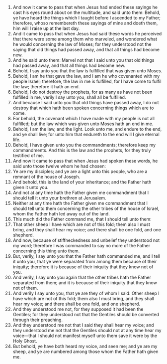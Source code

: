 1. And now it came to pass that when Jesus had ended these sayings he cast his eyes round about on the multitude, and said unto them: Behold, ye have heard the things which I taught before I ascended to my Father; therefore, whoso remembereth these sayings of mine and doeth them, him will I raise up at the last day.
2. And it came to pass that when Jesus had said these words he perceived that there were some among them who marveled, and wondered what he would concerning the law of Moses; for they understood not the saying that old things had passed away, and that all things had become new.
3. And he said unto them: Marvel not that I said unto you that old things had passed away, and that all things had become new.
4. Behold, I say unto you that the law is fulfilled that was given unto Moses.
5. Behold, I am he that gave the law, and I am he who covenanted with my people Israel; therefore, the law in me is fulfilled, for I have come to fulfil the law; therefore it hath an end.
6. Behold, I do not destroy the prophets, for as many as have not been fulfilled in me, verily I say unto you, shall all be fulfilled.
7. And because I said unto you that old things have passed away, I do not destroy that which hath been spoken concerning things which are to come.
8. For behold, the covenant which I have made with my people is not all fulfilled; but the law which was given unto Moses hath an end in me.
9. Behold, I am the law, and the light. Look unto me, and endure to the end, and ye shall live; for unto him that endureth to the end will I give eternal life.
10. Behold, I have given unto you the commandments; therefore keep my commandments. And this is the law and the prophets, for they truly testified of me.
11. And now it came to pass that when Jesus had spoken these words, he said unto those twelve whom he had chosen:
12. Ye are my disciples; and ye are a light unto this people, who are a remnant of the house of Joseph.
13. And behold, this is the land of your inheritance; and the Father hath given it unto you.
14. And not at any time hath the Father given me commandment that I should tell it unto your brethren at Jerusalem.
15. Neither at any time hath the Father given me commandment that I should tell unto them concerning the other tribes of the house of Israel, whom the Father hath led away out of the land.
16. This much did the Father command me, that I should tell unto them:
17. That other sheep I have which are not of this fold; them also I must bring, and they shall hear my voice; and there shall be one fold, and one shepherd.
18. And now, because of stiffneckedness and unbelief they understood not my word; therefore I was commanded to say no more of the Father concerning this thing unto them.
19. But, verily, I say unto you that the Father hath commanded me, and I tell it unto you, that ye were separated from among them because of their iniquity; therefore it is because of their iniquity that they know not of you.
20. And verily, I say unto you again that the other tribes hath the Father separated from them; and it is because of their iniquity that they know not of them.
21. And verily I say unto you, that ye are they of whom I said: Other sheep I have which are not of this fold; them also I must bring, and they shall hear my voice; and there shall be one fold, and one shepherd.
22. And they understood me not, for they supposed it had been the Gentiles; for they understood not that the Gentiles should be converted through their preaching.
23. And they understood me not that I said they shall hear my voice; and they understood me not that the Gentiles should not at any time hear my voice—that I should not manifest myself unto them save it were by the Holy Ghost.
24. But behold, ye have both heard my voice, and seen me; and ye are my sheep, and ye are numbered among those whom the Father hath given me.
